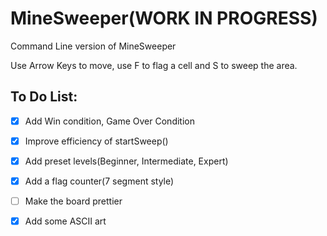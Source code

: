 # MineSweeper(WORK IN PROGRESS)

Command Line version of MineSweeper

Use Arrow Keys to move, use F to flag a cell and S to sweep the area.

## To Do List:

- [x]  Add Win condition, Game Over Condition

- [x] Improve efficiency of startSweep()

- [x] Add preset levels(Beginner, Intermediate, Expert)

- [x] Add a flag counter(7 segment style)

- [ ] Make the board prettier

- [x] Add some ASCII art
